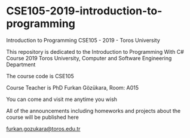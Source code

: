 # CSE105-2019-introduction-to-programming

Introduction to Programming CSE105 - 2019 - Toros University

This repository is dedicated to the Introduction to Programming With C# Course 2019 Toros University, Computer and Software Engineering Department

The course code is CSE105

Course Teacher is PhD Furkan Gözükara, Room: A015

You can come and visit me anytime you wish

All of the announcements including homeworks and projects about the course will be published here

furkan.gozukara@toros.edu.tr
